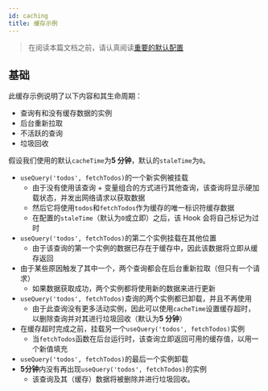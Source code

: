 ```yaml
---
id: caching
title: 缓存示例
---
```


> 在阅读本篇文档之前，请认真阅读[重要的默认配置](./important-defaults)

## 基础

此缓存示例说明了以下内容和其生命周期：

- 查询有和没有缓存数据的实例
- 后台重新拉取
- 不活跃的查询
- 垃圾回收

假设我们使用的默认`cacheTime`为**5 分钟**，默认的`staleTime`为`0`。

- `useQuery('todos', fetchTodos)`的一个新实例被挂载
  - 由于没有使用该查询 + 变量组合的方式进行其他查询，该查询将显示硬加载状态，并发出网络请求以获取数据
  - 然后它将使用`todos`和`fetchTodos`作为缓存的唯一标识符缓存数据
  - 在配置的`staleTime`（默认为`0`或立即）之后，该 Hook 会将自己标记为过时
- `useQuery('todos', fetchTodos)`的第二个实例挂载在其他位置
  - 由于该查询的第一个实例的数据已存在于缓存中，因此该数据将立即从缓存返回
- 由于某些原因触发了其中一个，两个查询都会在后台重新拉取（但只有一个请求）
  - 如果数据获取成功，两个实例都将使用新的数据来进行更新
- `useQuery('todos', fetchTodos)`查询的两个实例都已卸载，并且不再使用
  - 由于此查询没有更多活动实例，因此可以使用`cacheTime`设置缓存超时，以删除查询并对其进行垃圾回收（默认为**5 分钟**）
- 在缓存超时完成之前，挂载另一个`useQuery('todos', fetchTodos)`实例
  - 当`fetchTodos`函数在后台运行时，该查询立即返回可用的缓存值，以用一个新值填充
- `useQuery('todos', fetchTodos)`的最后一个实例卸载
- **5分钟**内没有再出现`useQuery('todos', fetchTodos)`的实例
  - 该查询及其（缓存）数据将被删除并进行垃圾回收。
